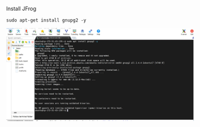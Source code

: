 

Install JFrog

```
sudo apt-get install gnupg2 -y
```
![images](self_study_assets/self_02_install2.jpg)
